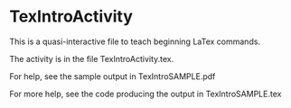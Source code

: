# TexIntroActivity

This is a quasi-interactive file to teach beginning LaTex commands.

The activity is in the file TexIntroActivity.tex.

For help, see the sample output in TexIntroSAMPLE.pdf

For more help, see the code producing the output in TexIntroSAMPLE.tex
